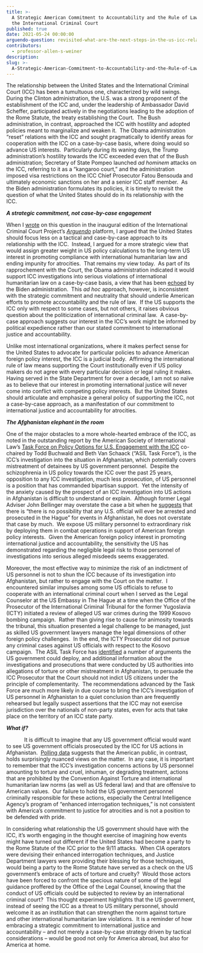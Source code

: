 ```yaml
---
title: >-
  A Strategic American Commitment to Accountability and the Rule of Law Includes
  the International Criminal Court
published: true
date: 2021-05-24 00:00:00
arguendo-question: revisited-what-are-the-next-steps-in-the-us-icc-relationship
contributors:
  - professor-allen-s-weiner
description:
slug: >-
  A-Strategic-American-Commitment-to-Accountability-and-the-Rule-of-Law-Includes-the-International-Criminal-Court
---
```


The relationship between the United States and the International Criminal Court (ICC) has been a tumultuous one, characterized by wild swings.&nbsp; During the Clinton administration, the U.S. was a strong proponent of the establishment of the ICC and, under the leadership of Ambassador David Scheffer, participated actively in the negotiations leading to the adoption of the Rome Statute, the treaty establishing the Court.&nbsp; The Bush administration, in contrast, approached the ICC with hostility and adopted policies meant to marginalize and weaken it.&nbsp; The Obama administration “reset” relations with the ICC and sought pragmatically to identify areas for cooperation with the ICC on a case-by-case basis, where doing would so advance US interests.&nbsp; Particularly during its waning days, the Trump administration’s hostility towards the ICC exceeded even that of the Bush administration; Secretary of State Pompeo launched *ad hominem* attacks on the ICC, referring to it as a “kangaroo court,” and the administration imposed visa restrictions on the ICC Chief Prosecutor Fatou Bensouda and ultimately economic sanctions on her and a senior ICC staff member.&nbsp; As the Biden administration formulates its policies, it is timely to revisit the question of what the United States should do in its relationship with the ICC.&nbsp;

***A strategic commitment, not case-by-case engagement***

When I [wrote](https://www.international-criminal-justice-today.org/arguendo/the-united-states-and-the-international-criminal-court-building-support-for-the-international-rule-of-law/) on this question in the inaugural edition of the International Criminal Court Project’s *[Arguendo](https://www.international-criminal-justice-today.org/arguendo/question/what-are-the-next-steps-in-the-us-icc-relationship/)* platform, I argued that the United States should focus less on a tactical and case-by-case approach to its relationship with the ICC.&nbsp; Instead, I argued for a more strategic view that would assign greater weight in US policy calculations to the long-term US interest in promoting compliance with international humanitarian law and ending impunity for atrocities.&nbsp; That remains my view today.&nbsp; As part of its rapprochement with the Court, the Obama administration indicated it would support ICC investigations into serious violations of international humanitarian law on a case-by-case basis, a view that has been [echoed](https://undocs.org/en/A/HRC/46/15/Add.1#page=6) by the Biden administration.&nbsp; This *ad hoc* approach, however, is inconsistent with the strategic commitment and neutrality that should underlie American efforts to promote accountability and the rule of law.&nbsp; If the US supports the ICC only with respect to some cases, but not others, it raises obvious question about the politicization of international criminal law.&nbsp; A case-by-case approach suggests our interest in the ICC’s work might be informed by political expedience rather than our stated commitment to international justice and accountability.&nbsp;

Unlike most international organizations, where it makes perfect sense for the United States to advocate for particular policies to advance American foreign policy interest, the ICC is a judicial body.&nbsp; Affirming the international rule of law means supporting the Court institutionally even if US policy makers do not agree with every particular decision or legal ruling it makes.&nbsp; Having served in the State Department for over a decade, I am not so naïve as to believe that our interest in promoting international justice will never come into conflict with competing policy interests.&nbsp; But the United States should articulate and emphasize a general policy of supporting the ICC, not a case-by-case approach, as a manifestation of our commitment to international justice and accountability for atrocities.

***The Afghanistan elephant in the room***

One of the major obstacles to a more whole-hearted embrace of the ICC, as noted in the outstanding report by the American Society of International Law’s [Task Force on Policy Options for U.S. Engagement with the ICC](https://www.asil-us-icc-task-force.org/uploads/2021-ASIL-Task-Force-Report-on-US-ICC-Engagement-FINAL.pdf) co-chaired by Todd Buchwald and Beth Van Schaack (“ASIL Task Force”), is the ICC’s investigation into the situation in Afghanistan, which potentially covers mistreatment of detainees by US government personnel. &nbsp;Despite the schizophrenia in US policy towards the ICC over the past 25 years, opposition to any ICC investigation, much less prosecution, of US personnel is a position that has commanded bipartisan support.&nbsp; Yet the intensity of the anxiety caused by the prospect of an ICC investigation into US actions in Afghanistan is difficult to understand or explain.&nbsp; Although former Legal Adviser John Bellinger may overstate the case a bit when he [suggests](https://iccforum.com/sanctions) that there is “there is no possibility that any U.S. official will ever be arrested and prosecuted in the Hague” for events in Afghanistan, he does not overstate that case by much.&nbsp; We expose US military personnel to extraordinary risk by deploying them in combat operations in support of American foreign policy interests.&nbsp; Given the American foreign policy interest in promoting international justice and accountability, the sensitivity the US has demonstrated regarding the negligible legal risk to those personnel of investigations into serious alleged misdeeds seems exaggerated.

Moreover, the most effective way to minimize the risk of an indictment of US personnel is not to shun the ICC because of its investigation into Afghanistan, but rather to engage with the Court on the matter. &nbsp;I encountered similar impulses among some US officials to refuse to cooperate with an international criminal court when I served as the Legal Counselor at the US Embassy in The Hague at a time when the Office of the Prosecutor of the International Criminal Tribunal for the former Yugoslavia (ICTY) initiated a review of alleged US war crimes during the 1999 Kosovo bombing campaign.&nbsp; Rather than giving rise to cause for animosity towards the tribunal, this situation presented a legal challenge to be managed, just as skilled US government lawyers manage the legal dimensions of other foreign policy challenges.&nbsp; In the end, the ICTY Prosecutor did not pursue any criminal cases against US officials with respect to the Kosovo campaign.&nbsp; The ASIL Task Force has [identified](https://www.asil-us-icc-task-force.org/report/07-policy-options-for-pragmatic-engagement/c-dealing-with-the-biggest-issues-afghanistan-palestine-and-issues-implicated-by-the-review-and-reform-process/the-situation-in-afghanistan/) a number of arguments the US government could deploy, and additional information about the investigations and prosecutions that were conducted by US authorities into allegations of torture or other mistreatment in Afghanistan, to persuade the ICC Prosecutor that the Court should not indict US citizens under the principle of complementarity.&nbsp; The recommendations advanced by the Task Force are much more likely in due course to bring the ICC’s investigation of US personnel in Afghanistan to a quiet conclusion than are frequently rehearsed but legally suspect assertions that the ICC may not exercise jurisdiction over the nationals of non-party states, even for acts that take place on the territory of an ICC state party.

***What if?***

&nbsp; &nbsp; &nbsp; &nbsp; &nbsp; &nbsp; It is difficult to imagine that any US government official would want to see US government officials prosecuted by the ICC for US actions in Afghanistan.&nbsp; [Polling data](https://www.international-criminal-justice-today.org/polling-data/2018/06/12/april-2018-ipsos-polling-results/) suggests that the American public, in contrast, holds surprisingly nuanced views on the matter.&nbsp; In any case, it is important to remember that the ICC’s investigation concerns actions by US personnel amounting to torture and cruel, inhuman, or degrading treatment, actions that are prohibited by the Convention Against Torture and international humanitarian law norms (as well as US federal law) and that are offensive to American values.&nbsp; Our failure to hold the US government personnel criminally responsible for these actions, especially the Central Intelligence Agency’s program of “enhanced interrogation techniques,” is not consistent with America’s commitment to justice for atrocities and is not a position to be defended with pride.&nbsp;

In considering what relationship the US government should have with the ICC, it’s worth engaging in the thought exercise of imagining how events might have turned out different if the United States had become a party to the Rome Statute of the ICC prior to the 9/11 attacks.&nbsp; When CIA operators were devising their enhanced interrogation techniques, and Justice Department lawyers were providing their blessing for those techniques, would being a party to the Rome Statute have served as a check on the US government’s embrace of acts of torture and cruelty?&nbsp; Would those actors have been forced to confront the specious nature of some of the legal guidance proffered by the Office of the Legal Counsel, knowing that the conduct of US officials could be subjected to review by an international criminal court?&nbsp; This thought experiment highlights that the US government, instead of seeing the ICC as a threat to US military personnel, should welcome it as an institution that can strengthen the norm against torture and other international humanitarian law violations.&nbsp; It is a reminder of how embracing a strategic commitment to international justice and accountability – and not merely a case-by-case strategy driven by tactical considerations – would be good not only for America abroad, but also for America at home.
